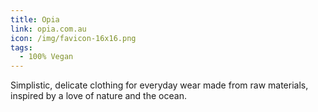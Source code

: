 ```yaml
---
title: Opia
link: opia.com.au
icon: /img/favicon-16x16.png
tags:
  - 100% Vegan
---
```

Simplistic, delicate clothing for everyday wear made from raw materials, inspired by a love of nature and the ocean.